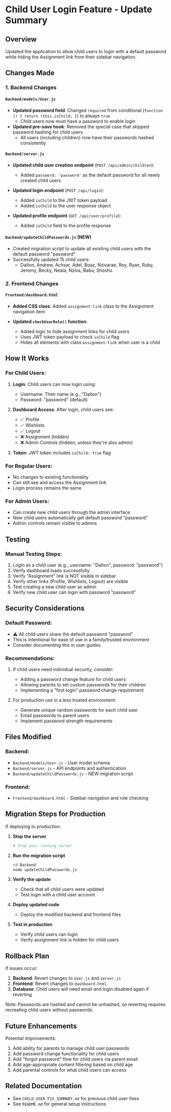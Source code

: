 # Child User Login Feature - Update Summary

## Overview
Updated the application to allow child users to login with a default password while hiding the Assignment link from their sidebar navigation.

## Changes Made

### 1. Backend Changes

#### `Backend/models/User.js`
- **Updated password field**: Changed `required` from conditional (`function () { return !this.isChild; }`) to always `true`
  - Child users now must have a password to enable login
- **Updated pre-save hook**: Removed the special case that skipped password hashing for child users
  - All users (including children) now have their passwords hashed consistently

#### `Backend/server.js`
- **Updated child user creation endpoint** (`POST /api/admin/children`):
  - Added `password: 'password'` as the default password for all newly created child users
  
- **Updated login endpoint** (`POST /api/login`):
  - Added `isChild` to the JWT token payload
  - Added `isChild` to the user response object
  
- **Updated profile endpoint** (`GET /api/user/profile`):
  - Added `isChild` field to the profile response

#### `Backend/updateChildPasswords.js` (NEW)
- Created migration script to update all existing child users with the default password "password"
- Successfully updated 15 child users:
  - Dalton, Andrew, Achsar, Adel, Boaz, Nzivarae, Roy, Ryan, Ruby, Jeremy, Becky, Neala, Nziva, Babu, Shosho

### 2. Frontend Changes

#### `Frontend/dashboard.html`
- **Added CSS class**: Added `assignment-link` class to the Assignment navigation item
  
- **Updated `checkUserRole()` function**:
  - Added logic to hide assignment links for child users
  - Uses JWT token payload to check `isChild` flag
  - Hides all elements with class `assignment-link` when user is a child

## How It Works

### For Child Users:
1. **Login**: Child users can now login using:
   - Username: Their name (e.g., "Dalton")
   - Password: "password" (default)

2. **Dashboard Access**: After login, child users see:
   - ✅ Profile
   - ✅ Wishlists
   - ✅ Logout
   - ❌ Assignment (hidden)
   - ❌ Admin Controls (hidden, unless they're also admin)

3. **Token**: JWT token includes `isChild: true` flag

### For Regular Users:
- No changes to existing functionality
- Can still see and access the Assignment link
- Login process remains the same

### For Admin Users:
- Can create new child users through the admin interface
- New child users automatically get default password "password"
- Admin controls remain visible to admins

## Testing

### Manual Testing Steps:
1. Login as a child user (e.g., username: "Dalton", password: "password")
2. Verify dashboard loads successfully
3. Verify "Assignment" link is NOT visible in sidebar
4. Verify other links (Profile, Wishlists, Logout) are visible
5. Test creating a new child user as admin
6. Verify new child user can login with password "password"

## Security Considerations

### Default Password:
- ⚠️ All child users share the default password "password"
- This is intentional for ease of use in a family/trusted environment
- Consider documenting this in user guides

### Recommendations:
1. If child users need individual security, consider:
   - Adding a password change feature for child users
   - Allowing parents to set custom passwords for their children
   - Implementing a "first login" password change requirement

2. For production use in a less trusted environment:
   - Generate unique random passwords for each child user
   - Email passwords to parent users
   - Implement password strength requirements

## Files Modified

### Backend:
- `Backend/models/User.js` - User model schema
- `Backend/server.js` - API endpoints and authentication
- `Backend/updateChildPasswords.js` - NEW migration script

### Frontend:
- `Frontend/dashboard.html` - Sidebar navigation and role checking

## Migration Steps for Production

If deploying to production:

1. **Stop the server**
   ```bash
   # Stop your running server
   ```

2. **Run the migration script**
   ```bash
   cd Backend
   node updateChildPasswords.js
   ```

3. **Verify the update**
   - Check that all child users were updated
   - Test login with a child user account

4. **Deploy updated code**
   - Deploy the modified backend and frontend files

5. **Test in production**
   - Verify child users can login
   - Verify assignment link is hidden for child users

## Rollback Plan

If issues occur:

1. **Backend**: Revert changes to `User.js` and `server.js`
2. **Frontend**: Revert changes to `dashboard.html`
3. **Database**: Child users will need email and login disabled again if reverting

Note: Passwords are hashed and cannot be unhashed, so reverting requires recreating child users without passwords.

## Future Enhancements

Potential improvements:
1. Add ability for parents to manage child user passwords
2. Add password change functionality for child users
3. Add "forgot password" flow for child users via parent email
4. Add age-appropriate content filtering based on child age
5. Add parental controls for what child users can access

## Related Documentation

- See `CHILD_USER_FIX_SUMMARY.md` for previous child user fixes
- See `README.md` for general setup instructions
